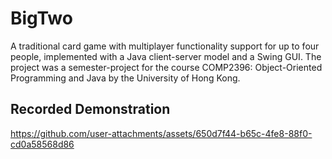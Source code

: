 # BigTwo
A traditional card game with multiplayer functionality support for up to four people, implemented with a Java client-server model and a Swing GUI. The project was a semester-project for the course COMP2396: Object-Oriented Programming and Java by the University of Hong Kong.

## Recorded Demonstration
https://github.com/user-attachments/assets/650d7f44-b65c-4fe8-88f0-cd0a58568d86
